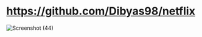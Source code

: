 # https://github.com/Dibyas98/netflix
![Screenshot (44)](https://github.com/Dibyas98/netflix/assets/125633895/07e14e87-1bac-4edf-b19d-df28ecc76ba9)
